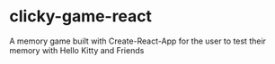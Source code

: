 # clicky-game-react
A memory game built with Create-React-App for the user to test their memory with Hello Kitty and Friends
